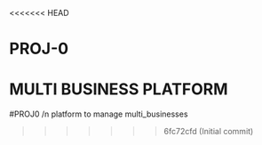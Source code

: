 <<<<<<< HEAD
# PROJ-0
MULTI BUSINESS PLATFORM
=======
#PROJ0 /n
platform to manage multi_businesses

>>>>>>> 6fc72cfd (Initial commit)
